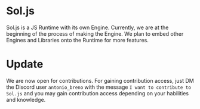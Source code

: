# Sol.js

Sol.js is a JS Runtime with its own Engine. Currently, we are at the beginning of the process of making the Engine. We plan to embed other Engines and Libraries onto the Runtime for more features.

# Update

We are now open for contributions. For gaining contribution access, just DM the Discord user `antonio_breno` with the message `I want to contribute to Sol.js` and you may gain contribution access depending on your habilities and knowledge.
